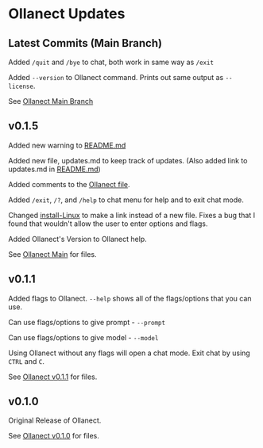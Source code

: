 # Ollanect Updates

## Latest Commits (Main Branch)
Added `/quit` and `/bye` to chat, both work in same way as `/exit`

Added `--version` to Ollanect command. Prints out same output as `--license`.

See [Ollanect Main Branch](https://github.com/isaiahcmichael/Ollanect/tree/main)

## v0.1.5
Added new warning to [README.md](./README.md)

Added new file, updates.md to keep track of updates. (Also added link to updates.md in [README.md](./README.md))

Added comments to the [Ollanect file](./src/Ollanect/ollanect.py).

Added `/exit`, `/?`, and `/help` to chat menu for help and to exit chat mode.

Changed [install-Linux](./src/scripts/install-Linux) to make a link instead of a new file. Fixes a bug that I found that wouldn't allow the user to enter options and flags.

Added Ollanect's Version to Ollanect help.

See [Ollanect Main](https://github.com/isaiahcmichael/Ollanect/tree/v0.1.5) for files.

## v0.1.1
Added flags to Ollanect. `--help` shows all of the flags/options that you can use.

Can use flags/options to give prompt - `--prompt`

Can use flags/options to give model - `--model`

Using Ollanect without any flags will open a chat mode. Exit chat by using `CTRL` and `C`.

See [Ollanect v0.1.1](https://github.com/isaiahcmichael/Ollanect/tree/v0.1.1) for files.

## v0.1.0
Original Release of Ollanect.

See [Ollanect v0.1.0](https://github.com/isaiahcmichael/Ollanect/tree/v0.1.0) for files.